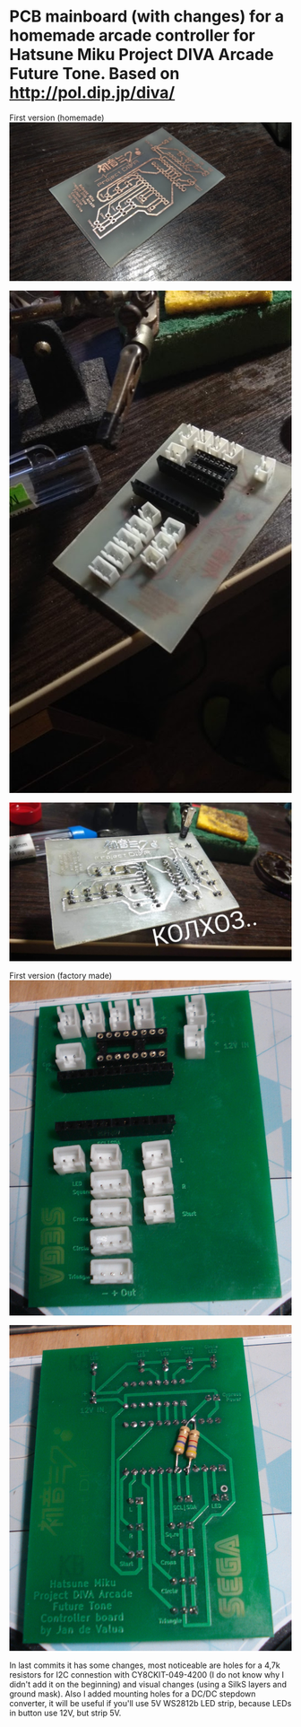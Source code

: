# PCB mainboard (with changes) for a homemade arcade controller for Hatsune Miku Project DIVA Arcade Future Tone. Based on http://pol.dip.jp/diva/

First version (homemade)
![Иллюстрация к проекту](https://github.com/steelpuxnastik/PDArcade_MainPCB/blob/master/images/IMG_20191106_212853.jpg)

![Иллюстрация к проекту](https://github.com/steelpuxnastik/PDArcade_MainPCB/blob/master/images/IMG_20191107_002254.jpg)

![Иллюстрация к проекту](https://github.com/steelpuxnastik/PDArcade_MainPCB/blob/master/images/IMG_20191106_235720_288.jpg)

First version (factory made)
![Иллюстрация к проекту](https://github.com/steelpuxnastik/PDArcade_MainPCB/blob/master/images/DSC08460.JPG)

![Иллюстрация к проекту](https://github.com/steelpuxnastik/PDArcade_MainPCB/blob/master/images/DSC08461.JPG)

In last commits it has some changes, most noticeable are holes for a 4,7k resistors for I2C connestion with CY8CKIT-049-4200 (I do not know why I didn't add it on the beginning) and visual changes (using a SilkS layers and ground mask). Also I added mounting holes for a DC/DC stepdown converter, it will be useful if you'll use 5V WS2812b LED strip, because LEDs in button use 12V, but strip 5V.
